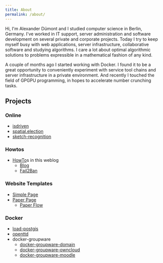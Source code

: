 ```yaml
---
title: About
permalink: /about/
---
```


Hi, I'm Alexander Dümont and I studied computer science in Berlin, Germany. I've worked in IT support, server administration and software development on several private and corporate projects. Today I try to keep myself busy with web applications, server infrastructure, collaborative software and studying algorithms. I care a lot about optimal algorithmic solutions to problems expressible in a mathematical fashion of any kind.

A couple of months ago I started working with Docker. I found it to be a great opportunity to conveniently experiment with service tool chains and server infrastructure in a private environment. And recently I touched the field of GPGPU programming, in hopes to accelerate number crunching tasks.


## Projects 

### Online

 - [isdriven](/tag/isdriven/)
 - [spatial.election](/tag/spatial-election/)
 - [sketch-recognition](/tag/subsequence/)

### Howtos

 - [HowTo](/tag/howto/)s in this weblog
   - [Blog](/tag/blog/)
   - [Fail2Ban](/tag/fail2ban/)

### Website Templates
 - [Simple Page](/tag/simplepage/)
 - [Paper Page](/tag/paperpage/)
   - [Paper Flow](/tag/paperflow/)

### Docker

 - [load-postgis](/weblog/2016/12/06/docker-load-postgis/)
 - [openttd](/weblog/2016/12/03/docker-openttd/)
 - docker-groupware
   - [docker-groupware-domain](/tag/domain/)
   - [docker-groupware-owncloud](/tag/owncloud/)
   - [docker-groupware-moodle](/tag/moodle/)
